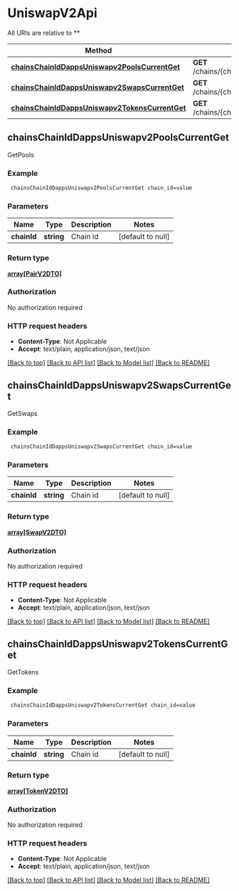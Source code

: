 # UniswapV2Api

All URIs are relative to **

Method | HTTP request | Description
------------- | ------------- | -------------
[**chainsChainIdDappsUniswapv2PoolsCurrentGet**](UniswapV2Api.md#chainsChainIdDappsUniswapv2PoolsCurrentGet) | **GET** /chains/{chain_id}/dapps/uniswapv2/pools/current | GetPools
[**chainsChainIdDappsUniswapv2SwapsCurrentGet**](UniswapV2Api.md#chainsChainIdDappsUniswapv2SwapsCurrentGet) | **GET** /chains/{chain_id}/dapps/uniswapv2/swaps/current | GetSwaps
[**chainsChainIdDappsUniswapv2TokensCurrentGet**](UniswapV2Api.md#chainsChainIdDappsUniswapv2TokensCurrentGet) | **GET** /chains/{chain_id}/dapps/uniswapv2/tokens/current | GetTokens



## chainsChainIdDappsUniswapv2PoolsCurrentGet

GetPools

### Example

```bash
 chainsChainIdDappsUniswapv2PoolsCurrentGet chain_id=value
```

### Parameters


Name | Type | Description  | Notes
------------- | ------------- | ------------- | -------------
 **chainId** | **string** | Chain id | [default to null]

### Return type

[**array[PairV2DTO]**](PairV2DTO.md)

### Authorization

No authorization required

### HTTP request headers

- **Content-Type**: Not Applicable
- **Accept**: text/plain, application/json, text/json

[[Back to top]](#) [[Back to API list]](../README.md#documentation-for-api-endpoints) [[Back to Model list]](../README.md#documentation-for-models) [[Back to README]](../README.md)


## chainsChainIdDappsUniswapv2SwapsCurrentGet

GetSwaps

### Example

```bash
 chainsChainIdDappsUniswapv2SwapsCurrentGet chain_id=value
```

### Parameters


Name | Type | Description  | Notes
------------- | ------------- | ------------- | -------------
 **chainId** | **string** | Chain id | [default to null]

### Return type

[**array[SwapV2DTO]**](SwapV2DTO.md)

### Authorization

No authorization required

### HTTP request headers

- **Content-Type**: Not Applicable
- **Accept**: text/plain, application/json, text/json

[[Back to top]](#) [[Back to API list]](../README.md#documentation-for-api-endpoints) [[Back to Model list]](../README.md#documentation-for-models) [[Back to README]](../README.md)


## chainsChainIdDappsUniswapv2TokensCurrentGet

GetTokens

### Example

```bash
 chainsChainIdDappsUniswapv2TokensCurrentGet chain_id=value
```

### Parameters


Name | Type | Description  | Notes
------------- | ------------- | ------------- | -------------
 **chainId** | **string** | Chain id | [default to null]

### Return type

[**array[TokenV2DTO]**](TokenV2DTO.md)

### Authorization

No authorization required

### HTTP request headers

- **Content-Type**: Not Applicable
- **Accept**: text/plain, application/json, text/json

[[Back to top]](#) [[Back to API list]](../README.md#documentation-for-api-endpoints) [[Back to Model list]](../README.md#documentation-for-models) [[Back to README]](../README.md)


